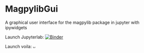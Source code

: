 # MagpylibGui
 A graphical user interface for the magpylib package in jupyter with ipywidgets
 
Launch Jupyterlab: [![Binder](https://mybinder.org/badge_logo.svg)](https://mybinder.org/v2/gh/Alexboiboi/MagpylibGui/master?urlpath=lab)

Launch voila: 
<a target="_blank" rel="noopener noreferrer" href="https://mybinder.org/v2/gh/Alexboiboi/MagpylibGui/master?urlpath=voila/render/00_MagpylibGui_voila.ipynb"><img src="https://github.com/QuantStack/voila/raw/master/docs/source/voila.svg?sanitize=true?sanitize=true" alt="voila" style="height:10px;"></a>

